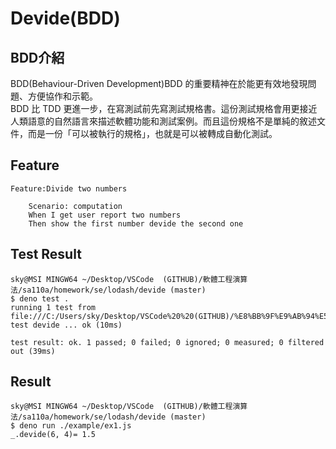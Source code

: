 # Devide(BDD)
## BDD介紹
BDD(Behaviour-Driven Development)BDD 的重要精神在於能更有效地發現問題、方便協作和示範。<BR>
BDD 比 TDD 更進一步，在寫測試前先寫測試規格書。這份測試規格會用更接近人類語意的自然語言來描述軟體功能和測試案例。而且這份規格不是單純的敘述文件，而是一份「可以被執行的規格」，也就是可以被轉成自動化測試。
## Feature
```
Feature:Divide two numbers

    Scenario: computation
    When I get user report two numbers
    Then show the first number devide the second one
```
## Test Result
```
sky@MSI MINGW64 ~/Desktop/VSCode  (GITHUB)/軟體工程演算法/sa110a/homework/se/lodash/devide (master)
$ deno test .
running 1 test from file:///C:/Users/sky/Desktop/VSCode%20%20(GITHUB)/%E8%BB%9F%E9%AB%94%E5%B7%A5%E7%A8%8B%E6%BC%94%E7%AE%97%E6%B3%95/sa110a/homework/se/lodash/devide/test/devide_test.js
test devide ... ok (10ms)

test result: ok. 1 passed; 0 failed; 0 ignored; 0 measured; 0 filtered out (39ms)
```
## Result
```
sky@MSI MINGW64 ~/Desktop/VSCode  (GITHUB)/軟體工程演算法/sa110a/homework/se/lodash/devide (master)
$ deno run ./example/ex1.js 
_.devide(6, 4)= 1.5
```